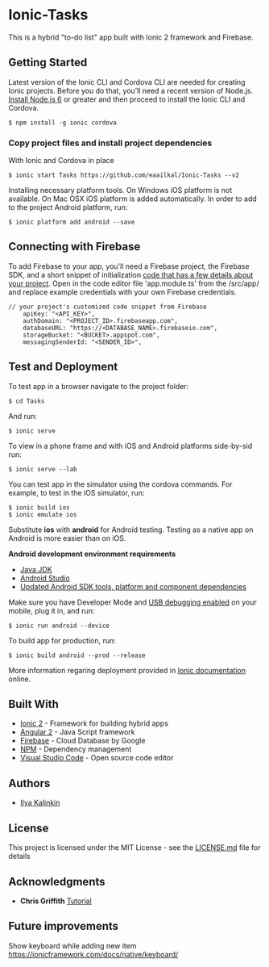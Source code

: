 # Ionic-Tasks

This is a hybrid "to-do list" app built with Ionic 2 framework and Firebase.


## Getting Started

Latest version of the Ionic CLI and Cordova CLI are needed for creating Ionic projects. Before you do that, you’ll need a recent version of Node.js. [Install Node.js 6](https://nodejs.org/) or greater and then proceed to install the Ionic CLI and Cordova.

```
$ npm install -g ionic cordova
```


### Copy project files and install project dependencies

With Ionic and Cordova in place 

```
$ ionic start Tasks https://github.com/eaailkal/Ionic-Tasks --v2
```

Installing necessary platform tools. On Windows iOS platform is not available. On Mac OSX iOS platform is added automatically. In order to add to the project Android platform, run:

```
$ ionic platform add android --save
```


## Connecting with Firebase 

To add Firebase to your app, you'll need a Firebase project, the Firebase SDK, and a short snippet of initialization [code that has a few details about your project](https://firebase.google.com/docs/web/setup). Open in the code editor file 'app.module.ts' from the /src/app/ and replace example credentials with your own Firebase credentials.

```
// your project's customized code snippet from Firebase
    apiKey: "<API_KEY>",
    authDomain: "<PROJECT_ID>.firebaseapp.com",
    databaseURL: "https://<DATABASE_NAME>.firebaseio.com",
    storageBucket: "<BUCKET>.appspot.com",
    messagingSenderId: "<SENDER_ID>",
```

## Test and Deployment

To test app in a browser navigate to the project folder: 

```
$ cd Tasks

```
And run:  

```
$ ionic serve

```
To view in a phone frame and with iOS and Android platforms side-by-sid run:  

```
$ ionic serve --lab
```

You can test app in the simulator using the cordova commands. For example, to test in the iOS simulator, run:

```
$ ionic build ios
$ ionic emulate ios
```

Substitute **ios** with **android** for Android testing. Testing as a native app on Android is more easier than on iOS. 

**Android development environment requirements**
* [Java JDK](http://www.oracle.com/technetwork/java/javase/downloads/jdk8-downloads-2133151.html)
* [Android Studio](https://developer.android.com/studio/index.html)
* [Updated Android SDK tools, platform and component dependencies](https://developer.android.com/studio/intro/update.html)

Make sure you have Developer Mode and [USB debugging enabled](http://developer.android.com/tools/device.html) on your mobile, plug it in, and run:

```
$ ionic run android --device
```

To build app for production, run:

```
$ ionic build android --prod --release
```

More information regaring deployment provided in [Ionic documentation](https://ionicframework.com/docs/intro/deploying/) online.


## Built With

* [Ionic 2](http://ionicframework.com) - Framework for building hybrid apps
* [Angular 2](https://angular.io) - Java Script framework
* [Firebase](https://firebase.google.com) - Cloud Database by Google
* [NPM](https://www.npmjs.com) - Dependency management
* [Visual Studio Code](https://code.visualstudio.com) - Open source code editor

## Authors

* [Ilya Kalinkin](https://github.com/eaailkal)

## License

This project is licensed under the MIT License - see the [LICENSE.md](LICENSE.md) file for details

## Acknowledgments

* **Chris Griffith** [Tutorial](https://github.com/chrisgriffith/Ionic2Do/tree/Firebase) 

## Future improvements

Show keyboard while adding new item
https://ionicframework.com/docs/native/keyboard/
